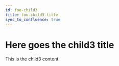 ```yaml
---
id: foo-child3
title: foo-child3-title
sync_to_confluence: true
---
```


# Here goes the child3 title

This is the child3 content
